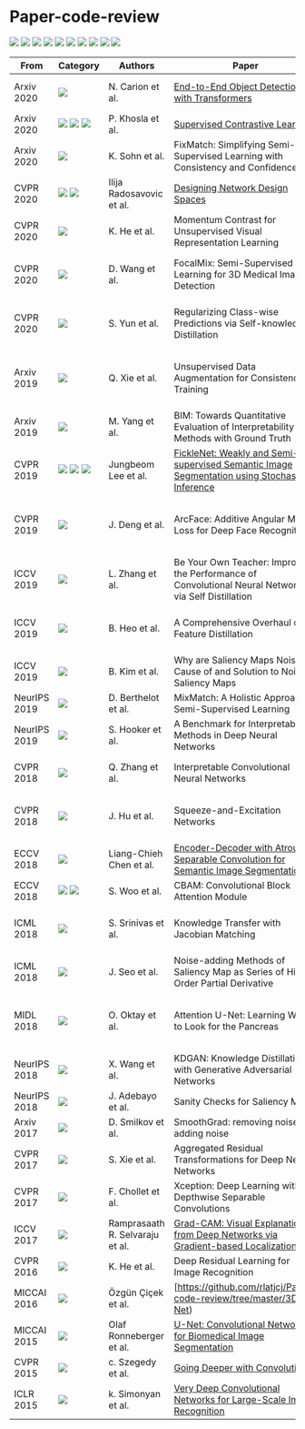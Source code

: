 # Paper-code-review

<img src=https://img.shields.io/badge/%20-Classification-brightgreen> <img src=https://img.shields.io/badge/%20-Object--Detection-lightblue> <img src=https://img.shields.io/badge/%20-Segmentation-green> <img src=https://img.shields.io/badge/%20-XAI-yellowgreen> <img src=https://img.shields.io/badge/%20-Knowledge_distillation-blueviolet> <img src=https://img.shields.io/badge/%20-Modeling-yellow> <img src=https://img.shields.io/badge/%20-Weakly--supervised-blue> <img src=https://img.shields.io/badge/%20-Semi--supervised-lightgrey> <img src=https://img.shields.io/badge/%20-Representation-orange> <img src=https://img.shields.io/badge/%20-Self--supervised-red>

From | Category | Authors | Paper | Institution
---- | ---- | ---- | ---- | ----
Arxiv 2020 | <img src=https://img.shields.io/badge/%20-Object--Detection-lightblue> | N. Carion et al. | [End-to-End Object Detection with Transformers](https://github.com/rlatjcj/Paper-code-review/tree/master/DETR) | Facebook AI Research (FAIR)
Arxiv 2020 | <img src=https://img.shields.io/badge/%20-Representation-orange> <img src=https://img.shields.io/badge/%20-Self--supervised-red> <img src=https://img.shields.io/badge/%20-Classification-brightgreen> | P. Khosla et al. | [Supervised Contrastive Learning](https://github.com/rlatjcj/Paper-code-review/tree/master/Supervised_Contrastive_Learning) | Google Research
Arxiv 2020 | <img src=https://img.shields.io/badge/%20-Semi--supervised-lightgrey> | K. Sohn et al. | FixMatch: Simplifying Semi-Supervised Learning with Consistency and Confidence | Google Research
CVPR 2020 | <img src=https://img.shields.io/badge/%20-Modeling-yellow> <img src=https://img.shields.io/badge/%20-Classification-brightgreen> | Ilija Radosavovic et al. | [Designing Network Design Spaces](https://github.com/rlatjcj/Paper-code-review/tree/master/RegNet) | Facebook AI Research (FAIR)
CVPR 2020 | <img src=https://img.shields.io/badge/%20-Self--supervised-red> | K. He et al. | Momentum Contrast for Unsupervised Visual Representation Learning | Facebook AI Research (FAIR)
CVPR 2020 | <img src=https://img.shields.io/badge/%20-Semi--supervised-lightgrey> | D. Wang et al. | FocalMix: Semi-Supervised Learning for 3D Medical Image Detection | Peking University, Yizhun Medical AI
CVPR 2020 | <img src=https://img.shields.io/badge/%20-Knowledge_distillation-blueviolet> | S. Yun et al. | Regularizing Class-wise Predictions via Self-knowledge Distillation | KAIST, University of California
Arxiv 2019 | <img src=https://img.shields.io/badge/%20-Semi--supervised-lightgrey> | Q. Xie et al. | Unsupervised Data Augmentation for Consistency Training | Google Research, Carnegie Mellon University
Arxiv 2019 | <img src=https://img.shields.io/badge/%20-XAI-yellowgreen> | M. Yang et al. | BIM: Towards Quantitative Evaluation of Interpretability Methods with Ground Truth | Google Brain
CVPR 2019 | <img src=https://img.shields.io/badge/%20-Segmentation-green> <img src=https://img.shields.io/badge/%20-Weakly--supervised-blue> <img src=https://img.shields.io/badge/%20-Semi--supervised-lightgrey> | Jungbeom Lee et al. | [FickleNet: Weakly and Semi-supervised Semantic Image Segmentation using Stochastic Inference](https://github.com/rlatjcj/Paper-code-review/tree/master/FickleNet) | Seoul National University
CVPR 2019 | <img src=https://img.shields.io/badge/%20-Representation-orange> | J. Deng et al. | ArcFace: Additive Angular Margin Loss for Deep Face Recognition | Imperial College London, InsightFace, FaceSoft
ICCV 2019 | <img src=https://img.shields.io/badge/%20-Knowledge_distillation-blueviolet> | L. Zhang et al. | Be Your Own Teacher: Improve the Performance of Convolutional Neural Networks via Self Distillation | Tsinghua University
ICCV 2019 | <img src=https://img.shields.io/badge/%20-Knowledge_distillation-blueviolet> | B. Heo et al. | A Comprehensive Overhaul of Feature Distillation | NAVER Corp, Seoul National University
ICCV 2019 | <img src=https://img.shields.io/badge/%20-XAI-yellowgreen> | B. Kim et al. | Why are Saliency Maps Noisy? Cause of and Solution to Noisy Saliency Maps | KAIST
NeurIPS 2019 | <img src=https://img.shields.io/badge/%20-Semi--supervised-lightgrey> | D. Berthelot et al. | MixMatch: A Holistic Approach to Semi-Supervised Learning | Google Research
NeurIPS 2019 | <img src=https://img.shields.io/badge/%20-XAI-yellowgreen> | S. Hooker et al. | A Benchmark for Interpretability Methods in Deep Neural Networks | Google Brain
CVPR 2018 | <img src=https://img.shields.io/badge/%20-XAI-yellowgreen> | Q. Zhang et al. | Interpretable Convolutional Neural Networks | University of California
CVPR 2018 | <img src=https://img.shields.io/badge/%20-Classification-brightgreen> | J. Hu et al. | Squeeze-and-Excitation Networks | University of Chinese Academy of Sciences
ECCV 2018 | <img src=https://img.shields.io/badge/%20-Classification-brightgreen> | Liang-Chieh Chen et al. | [Encoder-Decoder with Atrous Separable Convolution for Semantic Image Segmentation](https://github.com/rlatjcj/Paper-code-review/tree/master/DeepLabv3%2B) | Google Inc.
ECCV 2018 | <img src=https://img.shields.io/badge/%20-Classification-brightgreen> <img src=https://img.shields.io/badge/%20-XAI-yellowgreen> | S. Woo et al. | CBAM: Convolutional Block Attention Module | KAIST
ICML 2018 | <img src=https://img.shields.io/badge/%20-Knowledge_distillation-blueviolet> | S. Srinivas et al. | Knowledge Transfer with Jacobian Matching | Idiap Research Institute & EPFL
ICML 2018 | <img src=https://img.shields.io/badge/%20-XAI-yellowgreen> | J. Seo et al. | Noise-adding Methods of Saliency Map as Series of Higher Order Partial Derivative | Satrec Initiative, KAIST
MIDL 2018 | <img src=https://img.shields.io/badge/%20-Segmentation-green> | O. Oktay et al. | Attention U-Net: Learning Where to Look for the Pancreas | Imperial College London, Babylon Heath
NeurIPS 2018 | <img src=https://img.shields.io/badge/%20-Knowledge_distillation-blueviolet> | X. Wang et al. | KDGAN: Knowledge Distillation with Generative Adversarial Networks | University of Melbourne
NeurIPS 2018 | <img src=https://img.shields.io/badge/%20-XAI-yellowgreen> | J. Adebayo et al. | Sanity Checks for Saliency Maps | Google Brain
Arxiv 2017 | <img src=https://img.shields.io/badge/%20-XAI-yellowgreen> | D. Smilkov et al. | SmoothGrad: removing noise by adding noise | Google Inc.
CVPR 2017 | <img src=https://img.shields.io/badge/%20-Classification-brightgreen> | S. Xie et al. | Aggregated Residual Transformations for Deep Neural Networks | UC San Diego
CVPR 2017 | <img src=https://img.shields.io/badge/%20-Classification-brightgreen> | F. Chollet et al. | Xception: Deep Learning with Depthwise Separable Convolutions | Google Inc.
ICCV 2017 | <img src=https://img.shields.io/badge/%20-XAI-yellowgreen> | Ramprasaath R. Selvaraju et al. | [Grad-CAM: Visual Explanations from Deep Networks via Gradient-based Localization](https://github.com/rlatjcj/Paper-code-review/tree/master/Grad-CAM) | Georgia Institute of Technology
CVPR 2016 | <img src=https://img.shields.io/badge/%20-Classification-brightgreen> | K. He et al. | Deep Residual Learning for Image Recognition | Microsoft Research
MICCAI 2016 | <img src=https://img.shields.io/badge/%20-Segmentation-green> | Özgün Çiçek et al. | [https://github.com/rlatjcj/Paper-code-review/tree/master/3D_U-Net) | University of Freiburg
MICCAI 2015 | <img src=https://img.shields.io/badge/%20-Segmentation-green> | Olaf Ronneberger et al. | [U-Net: Convolutional Networks for Biomedical Image Segmentation](https://github.com/rlatjcj/Paper-code-review/tree/master/U-Net) | University of Freiburg
CVPR 2015 | <img src=https://img.shields.io/badge/%20-Classification-brightgreen> | c. Szegedy et al. | [Going Deeper with Convolutions](https://github.com/rlatjcj/Paper-code-review/tree/master/Inceptionv1) | Google Inc.
ICLR 2015 | <img src=https://img.shields.io/badge/%20-Classification-brightgreen> | k. Simonyan et al. | [Very Deep Convolutional Networks for Large-Scale Image Recognition](https://github.com/rlatjcj/Paper-code-review/tree/master/VGG) | University of Oxford
